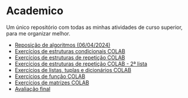 # Academico
Um único repositório com todas as minhas atividades de curso superior, para me organizar melhor.

- [Reposição de algoritmos (06/04/2024)](https://github.com/JarJv/Academico/tree/9df3f2e86631d186770dfd0456683d1148ad1ac3/Fatec/visualg%20reposi%C3%A7%C3%A3o%20(06%20-%2004%20-%2024)) 
- [Exercícios de estruturas condicionais COLAB](https://github.com/JarJv/Academico/blob/2377eea5752ff5c34a84efd2aa397dc17fd36f1e/ExerciciosCondicionaisFATEC_de_JO%C3%83O_VICTOR_DA_SILVA_JARDIM.ipynb)
- [Exercícios de estruturas de repetição COLAB](https://github.com/JarJv/Academico/blob/5fbb24c59d79a8f5e8fe7a23862562f5e5748e07/EstruturasRepeticaoFATEC_de_JO%C3%83O_VICTOR_DA_SILVA_JARDIM.ipynb)
- [Exercícios de estruturas de repetição COLAB - 2ª lista](https://github.com/JarJv/Academico/blob/7a68d92520e9f2f4b0aa24d6b56731316b769a24/Lista_2_La%C3%A7os_de_Repeti%C3%A7%C3%A3o_de_Jo%C3%A3o_Victor_da_Silva_Jardim.ipynb)
- [Exercícios de listas, tuplas e dicionários COLAB](https://github.com/JarJv/Academico/blob/31c61f6bba30ac9846a8390ef62c170434b8d361/Listas_Tuplas_Dicionarios_de_Jo%C3%A3o_Victor_da_Silva_Jardim.ipynb)
- [Exercícios de função COLAB](https://github.com/JarJv/Academico/blob/e22dfe266ea282eed725878bd6802a2a2671b72f/Fun%C3%A7%C3%B5es_FATEC_de_Jo%C3%A3o_Victor_da_Silva_Jardim.ipynb)
- [Exercícios de matrizes COLAB](https://github.com/JarJv/Academico/blob/b9db7df4e3828ef139e5bae353c483fea37d503d/Matrizes_FATEC_Jo%C3%A3o_Victor_da_Silva_Jardim.ipynb)
- [Avaliação final]([https://github.com/JarJv/Academico/blob/4bd004fc9ecf46dab8d55646b4ed5d5d018c5393/P2_Algoritmo.ipynb](https://github.com/JarJv/Academico/blob/ae7075784298f0dc5281e441410ba7f99d195f79/P2_Algoritmo.ipynb))
